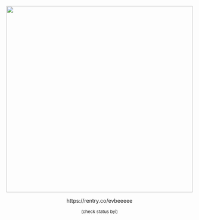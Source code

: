 <p align="center">
   <img src="https://i.pinimg.com/736x/51/ff/8f/51ff8fae73209df4f4e012bdee49bc81.jpg"  width="500" height="500" />
</p>

<p align="center">
  https://rentry.co/evbeeeee
</p>
<p align="center">
   <sub>(check status byi)<sub>
   </p>
